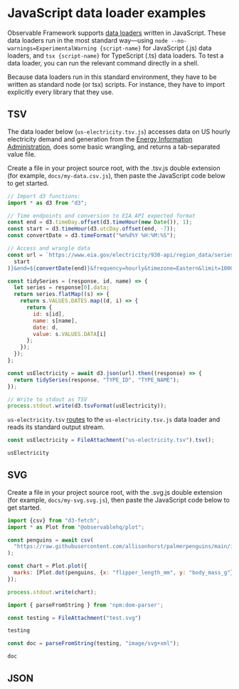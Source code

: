 # JavaScript data loader examples

Observable Framework supports [data loaders](../loaders) written in JavaScript. These data loaders run in the most standard way—using `node --no-warnings=ExperimentalWarning {script-name}` for JavaScript (.js) data loaders, and `tsx {script-name}` for TypeScript (.ts) data loaders. To test a data loader, you can run the relevant command directly in a shell.

Because data loaders run in this standard environment, they have to be written as standard node (or tsx) scripts. For instance, they have to import explicitly every library that they use.

## TSV

The data loader below (`us-electricity.tsv.js`) accesses data on US hourly electricity demand and generation from the [Energy Information Administration](https://www.eia.gov/opendata/), does some basic wrangling, and returns a tab-separated value file.

Create a file in your project source root, with the .tsv.js double extension (for example, `docs/my-data.csv.js`), then paste the JavaScript code below to get started.

```js echo=true run=false
// Import d3 functions:
import * as d3 from "d3";

// Time endpoints and conversion to EIA API expected format
const end = d3.timeDay.offset(d3.timeHour(new Date()), 1);
const start = d3.timeHour(d3.utcDay.offset(end, -7));
const convertDate = d3.timeFormat("%m%d%Y %H:%M:%S");

// Access and wrangle data
const url = `https://www.eia.gov/electricity/930-api/region_data/series_data?type[0]=D&type[1]=DF&type[2]=NG&type[3]=TI&start=${convertDate(
  start
)}&end=${convertDate(end)}&frequency=hourly&timezone=Eastern&limit=10000&respondent[0]=US48`;

const tidySeries = (response, id, name) => {
  let series = response[0].data;
  return series.flatMap((s) => {
    return s.VALUES.DATES.map((d, i) => {
      return {
        id: s[id],
        name: s[name],
        date: d,
        value: s.VALUES.DATA[i]
      };
    });
  });
};

const usElectricity = await d3.json(url).then((response) => {
  return tidySeries(response, "TYPE_ID", "TYPE_NAME");
});

// Write to stdout as TSV
process.stdout.write(d3.tsvFormat(usElectricity));
```

`us-electricity.tsv` [routes](../loaders#routing) to the `us-electricity.tsv.js` data loader and reads its standard output stream.

```js echo
const usElectricity = FileAttachment("us-electricity.tsv").tsv();
```

```js echo
usElectricity
```

## SVG

<!-- TODO UPDATE this isn't done. Loader is `test.csv.js`... -->

Create a file in your project source root, with the .svg.js double extension (for example, `docs/my-svg.svg.js`), then paste the JavaScript code below to get started.

```js run=false
import {csv} from "d3-fetch";
import * as Plot from "@observablehq/plot";

const penguins = await csv(
  "https://raw.githubusercontent.com/allisonhorst/palmerpenguins/main/inst/extdata/penguins.csv"
);

const chart = Plot.plot({
  marks: [Plot.dot(penguins, {x: "flipper_length_mm", y: "body_mass_g"})]
});

process.stdout.write(chart);
```

```js echo
import { parseFromString } from 'npm:dom-parser';
```

```js echo
const testing = FileAttachment("test.svg")
```

```js echo
testing
```

```js echo
const doc = parseFromString(testing, "image/svg+xml");
```

```js echo
doc
```

## JSON
